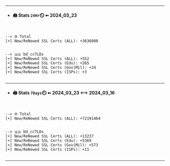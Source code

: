 

---
- #### 🖨️ **Stats** `24Hr`⏲️ ➼ 2024_03_23
```console


--> 🌐 Total
[+] New/ReNewed SSL Certs (ALL): +3636080


--> 🇧🇩 bd_ccTLDs
[+] New/ReNewed SSL Certs (ALL): +552
[+] New/ReNewed SSL Certs (Edu): +265
[+] New/ReNewed SSL Certs (Gov|Mil): +24
[+] New/ReNewed SSL Certs (ISPs): +3


```

---
- #### 🖨️ **Stats** `7Days`⏲️ ➼ 2024_03_23 <--> 2024_03_16
```console


--> 🌐 Total
[+] New/ReNewed SSL Certs (ALL): +72191464


--> 🇧🇩 bd_ccTLDs
[+] New/ReNewed SSL Certs (ALL): +13237
[+] New/ReNewed SSL Certs (Edu): +5369
[+] New/ReNewed SSL Certs (Gov|Mil): +573
[+] New/ReNewed SSL Certs (ISPs): +11


```

---

